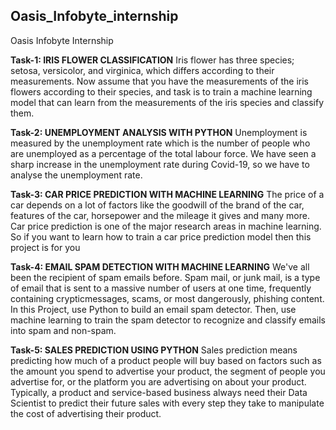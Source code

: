 ## Oasis_Infobyte_internship
Oasis Infobyte Internship

**Task-1: IRIS FLOWER CLASSIFICATION**
Iris flower has three species; setosa, versicolor, and virginica, which differs according to their
measurements. Now assume that you have the measurements of the iris flowers according to their species,
and task is to train a machine learning model that can learn from the measurements of the iris species and classify them.

**Task-2: UNEMPLOYMENT ANALYSIS WITH PYTHON**
Unemployment is measured by the unemployment rate which is the number of people who are unemployed as a percentage of the total labour force. We have seen a sharp increase in the unemployment rate during Covid-19, so we have to analyse the unemployment rate.

**Task-3: CAR PRICE PREDICTION WITH MACHINE LEARNING**
The price of a car depends on a lot of factors like the goodwill of the brand of the car, features of the car, horsepower and the mileage it gives and many more. Car price prediction is one of the major research areas in machine learning. So if you want to learn how to train a car price prediction model then this project is for you

**Task-4: EMAIL SPAM DETECTION WITH MACHINE LEARNING**
We've all been the recipient of spam emails before. Spam mail, or junk mail, is a type of email that is sent to a massive number of users at one time, frequently containing crypticmessages, scams, or most dangerously, phishing content. In this Project, use Python to build an email spam detector. Then, use machine learning to train the spam detector to recognize and classify emails into spam and non-spam. 

**Task-5: SALES PREDICTION USING PYTHON**
Sales prediction means predicting how much of a product people will buy based on factors such as the amount you spend to advertise your product, the segment of people you advertise for, or the platform you are advertising on about your product.
Typically, a product and service-based business always need their Data Scientist to predict their future sales with every step they take to manipulate the cost of advertising their product.

